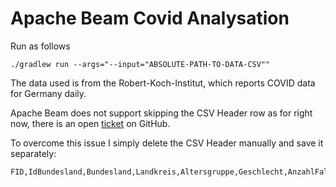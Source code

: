 # Apache Beam Covid Analysation

Run as follows

```
./gradlew run --args="--input="ABSOLUTE-PATH-TO-DATA-CSV""
```

The data used is from the Robert-Koch-Institut, which reports COVID data for Germany daily.

Apache Beam does not support skipping the CSV Header row as for right now, there is an open [ticket](https://github.com/apache/beam/issues/17990) on GitHub.

To overcome this issue I simply delete the CSV Header manually and save it separately:

```
FID,IdBundesland,Bundesland,Landkreis,Altersgruppe,Geschlecht,AnzahlFall,AnzahlTodesfall,Meldedatum,IdLandkreis,Datenstand,NeuerFall,NeuerTodesfall,Refdatum,NeuGenesen,AnzahlGenesen,IstErkrankungsbeginn,Altersgruppe2
```

